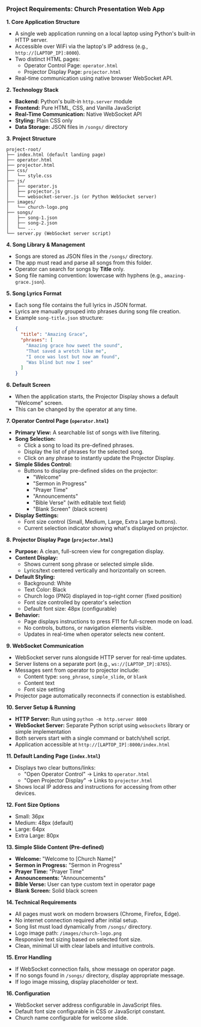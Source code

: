 ### Project Requirements: Church Presentation Web App

**1. Core Application Structure**
*   A single web application running on a local laptop using Python's built-in HTTP server.
*   Accessible over WiFi via the laptop's IP address (e.g., `http://[LAPTOP_IP]:8000`).
*   Two distinct HTML pages:
    *   Operator Control Page: `operator.html`
    *   Projector Display Page: `projector.html`
*   Real-time communication using native browser WebSocket API.

**2. Technology Stack**
*   **Backend:** Python's built-in `http.server` module
*   **Frontend:** Pure HTML, CSS, and Vanilla JavaScript
*   **Real-Time Communication:** Native WebSocket API
*   **Styling:** Plain CSS only
*   **Data Storage:** JSON files in `/songs/` directory

**3. Project Structure**
```
project-root/
├── index.html (default landing page)
├── operator.html
├── projector.html
├── css/
│   └── style.css
├── js/
│   ├── operator.js
│   ├── projector.js
│   └── websocket-server.js (or Python WebSocket server)
├── images/
│   └── church-logo.png
├── songs/
│   ├── song-1.json
│   ├── song-2.json
│   └── ...
└── server.py (WebSocket server script)
```

**4. Song Library & Management**
*   Songs are stored as JSON files in the `/songs/` directory.
*   The app must read and parse all songs from this folder.
*   Operator can search for songs by **Title** only.
*   Song file naming convention: lowercase with hyphens (e.g., `amazing-grace.json`).

**5. Song Lyrics Format**
*   Each song file contains the full lyrics in JSON format.
*   Lyrics are manually grouped into phrases during song file creation.
*   Example `song-title.json` structure:
    ```json
    {
      "title": "Amazing Grace",
      "phrases": [
        "Amazing grace how sweet the sound",
        "That saved a wretch like me",
        "I once was lost but now am found",
        "Was blind but now I see"
      ]
    }
    ```

**6. Default Screen**
*   When the application starts, the Projector Display shows a default "Welcome" screen.
*   This can be changed by the operator at any time.

**7. Operator Control Page (`operator.html`)**
*   **Primary View:** A searchable list of songs with live filtering.
*   **Song Selection:**
    *   Click a song to load its pre-defined phrases.
    *   Display the list of phrases for the selected song.
    *   Click on any phrase to instantly update the Projector Display.
*   **Simple Slides Control:**
    *   Buttons to display pre-defined slides on the projector:
        *   "Welcome"
        *   "Sermon in Progress"
        *   "Prayer Time"
        *   "Announcements"
        *   "Bible Verse" (with editable text field)
        *   "Blank Screen" (black screen)
*   **Display Settings:**
    *   Font size control (Small, Medium, Large, Extra Large buttons).
    *   Current selection indicator showing what's displayed on projector.

**8. Projector Display Page (`projector.html`)**
*   **Purpose:** A clean, full-screen view for congregation display.
*   **Content Display:**
    *   Shows current song phrase or selected simple slide.
    *   Lyrics/text centered vertically and horizontally on screen.
*   **Default Styling:**
    *   Background: White
    *   Text Color: Black
    *   Church logo (PNG) displayed in top-right corner (fixed position)
    *   Font size controlled by operator's selection
    *   Default font size: 48px (configurable)
*   **Behavior:**
    *   Page displays instructions to press F11 for full-screen mode on load.
    *   No controls, buttons, or navigation elements visible.
    *   Updates in real-time when operator selects new content.

**9. WebSocket Communication**
*   WebSocket server runs alongside HTTP server for real-time updates.
*   Server listens on a separate port (e.g., `ws://[LAPTOP_IP]:8765`).
*   Messages sent from operator to projector include:
    *   Content type: `song_phrase`, `simple_slide`, or `blank`
    *   Content text
    *   Font size setting
*   Projector page automatically reconnects if connection is established.

**10. Server Setup & Running**
*   **HTTP Server:** Run using `python -m http.server 8000`
*   **WebSocket Server:** Separate Python script using `websockets` library or simple implementation
*   Both servers start with a single command or batch/shell script.
*   Application accessible at `http://[LAPTOP_IP]:8000/index.html`

**11. Default Landing Page (`index.html`)**
*   Displays two clear buttons/links:
    *   "Open Operator Control" → Links to `operator.html`
    *   "Open Projector Display" → Links to `projector.html`
*   Shows local IP address and instructions for accessing from other devices.

**12. Font Size Options**
*   Small: 36px
*   Medium: 48px (default)
*   Large: 64px
*   Extra Large: 80px

**13. Simple Slide Content (Pre-defined)**
*   **Welcome:** "Welcome to [Church Name]"
*   **Sermon in Progress:** "Sermon in Progress"
*   **Prayer Time:** "Prayer Time"
*   **Announcements:** "Announcements"
*   **Bible Verse:** User can type custom text in operator page
*   **Blank Screen:** Solid black screen

**14. Technical Requirements**
*   All pages must work on modern browsers (Chrome, Firefox, Edge).
*   No internet connection required after initial setup.
*   Song list must load dynamically from `/songs/` directory.
*   Logo image path: `/images/church-logo.png`
*   Responsive text sizing based on selected font size.
*   Clean, minimal UI with clear labels and intuitive controls.

**15. Error Handling**
*   If WebSocket connection fails, show message on operator page.
*   If no songs found in `/songs/` directory, display appropriate message.
*   If logo image missing, display placeholder or text.

**16. Configuration**
*   WebSocket server address configurable in JavaScript files.
*   Default font size configurable in CSS or JavaScript constant.
*   Church name configurable for welcome slide.